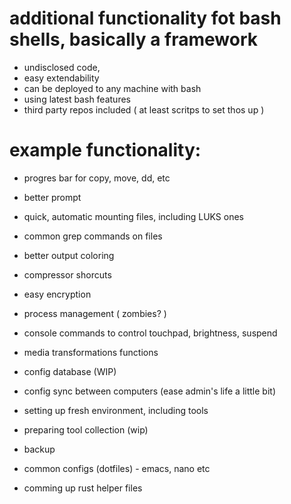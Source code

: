 # additional functionality fot bash shells, basically a framework
* undisclosed code,
* easy extendability
* can be deployed to any machine with bash
* using latest bash features
* third party repos included ( at least scritps to set thos up )

# example functionality:
* progres bar for copy, move, dd, etc
* better prompt
* quick, automatic mounting files, including LUKS ones
* common grep commands on files
* better output coloring
* compressor shorcuts
* easy encryption
* process management ( zombies? )
* console commands to control touchpad, brightness, suspend
* media transformations functions
* config database (WIP)
* config sync between computers (ease admin's life a little bit)
* setting up fresh environment, including tools
* preparing tool collection (wip)
* backup
* common configs (dotfiles) - emacs, nano etc

* comming up rust helper files